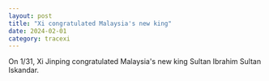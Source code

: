 ```yaml
---
layout: post
title: "Xi congratulated Malaysia's new king"
date: 2024-02-01
category: tracexi
---
```


On 1/31, Xi Jinping congratulated Malaysia's new king Sultan Ibrahim Sultan Iskandar.


